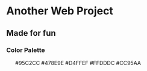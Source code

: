 <h1>Another Web Project</h1>
<h2>Made for fun</h2>
<h3>Color Palette</h3>
<ul>
    <l1>#95C2CC</li>
    <l1>#478E9E</li>
    <l1>#D4FFEF</li>
    <l1>#FFDDDC</li>
    <l1>#CC95AA</li>
</ul>